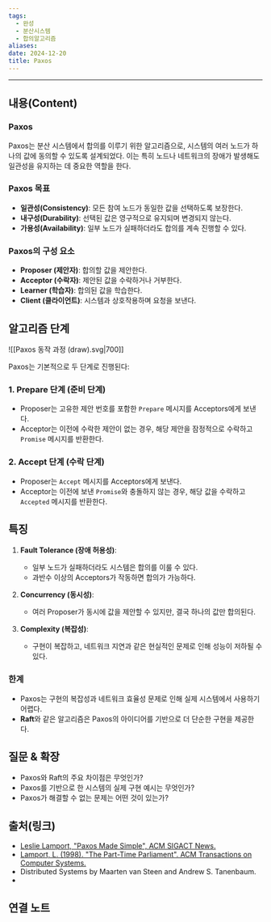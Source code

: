 ```yaml
---
tags:
  - 완성
  - 분산시스템
  - 합의알고리즘
aliases: 
date: 2024-12-20
title: Paxos
---
```

---

## 내용(Content)

### Paxos

Paxos는 분산 시스템에서 합의를 이루기 위한 알고리즘으로, 시스템의 여러 노드가 하나의 값에 동의할 수 있도록 설계되었다. 이는 특히 노드나 네트워크의 장애가 발생해도 일관성을 유지하는 데 중요한 역할을 한다.

### Paxos 목표

- **일관성(Consistency)**: 모든 참여 노드가 동일한 값을 선택하도록 보장한다.
- **내구성(Durability)**: 선택된 값은 영구적으로 유지되며 변경되지 않는다.
- **가용성(Availability)**: 일부 노드가 실패하더라도 합의를 계속 진행할 수 있다.

### Paxos의 구성 요소

- **Proposer (제안자)**: 합의할 값을 제안한다.
- **Acceptor (수락자)**: 제안된 값을 수락하거나 거부한다.
- **Learner (학습자)**: 합의된 값을 학습한다.
- **Client (클라이언트)**: 시스템과 상호작용하며 요청을 보낸다.

## 알고리즘 단계

![[Paxos 동작 과정 (draw).svg|700]]

Paxos는 기본적으로 두 단계로 진행된다:

### 1. **Prepare 단계 (준비 단계)**

- Proposer는 고유한 제안 번호를 포함한 `Prepare` 메시지를 Acceptors에게 보낸다.
- Acceptor는 이전에 수락한 제안이 없는 경우, 해당 제안을 잠정적으로 수락하고 `Promise` 메시지를 반환한다.

### 2. **Accept 단계 (수락 단계)**

- Proposer는 `Accept` 메시지를 Acceptors에게 보낸다.
- Acceptor는 이전에 보낸 `Promise`와 충돌하지 않는 경우, 해당 값을 수락하고 `Accepted` 메시지를 반환한다.


## 특징

1. **Fault Tolerance (장애 허용성)**:
    
    - 일부 노드가 실패하더라도 시스템은 합의를 이룰 수 있다.
    - 과반수 이상의 Acceptors가 작동하면 합의가 가능하다.
2. **Concurrency (동시성)**:
    
    - 여러 Proposer가 동시에 값을 제안할 수 있지만, 결국 하나의 값만 합의된다.
3. **Complexity (복잡성)**:
    
    - 구현이 복잡하고, 네트워크 지연과 같은 현실적인 문제로 인해 성능이 저하될 수 있다.

### 한계

- Paxos는 구현의 복잡성과 네트워크 효율성 문제로 인해 실제 시스템에서 사용하기 어렵다.
- **Raft**와 같은 알고리즘은 Paxos의 아이디어를 기반으로 더 단순한 구현을 제공한다.

## 질문 & 확장

- Paxos와 Raft의 주요 차이점은 무엇인가?
- Paxos를 기반으로 한 시스템의 실제 구현 예시는 무엇인가?
- Paxos가 해결할 수 없는 문제는 어떤 것이 있는가?

## 출처(링크)

- [Leslie Lamport, "Paxos Made Simple", ACM SIGACT News.](https://lamport.azurewebsites.net/pubs/paxos-simple.pdf)
- [Lamport, L. (1998). "The Part-Time Parliament". ACM Transactions on Computer Systems.](https://lamport.azurewebsites.net/pubs/lamport-paxos.pdf)
- Distributed Systems by Maarten van Steen and Andrew S. Tanenbaum.
- 
## 연결 노트










